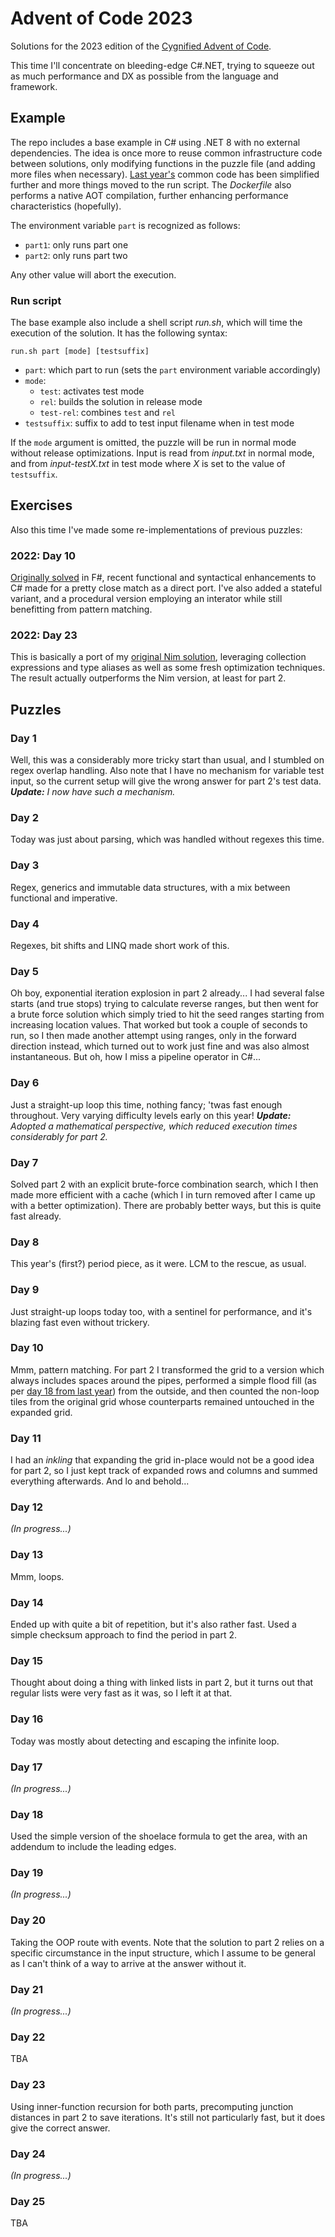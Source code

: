 Advent of Code 2023
===================

Solutions for the 2023 edition of the [Cygnified Advent of Code](https://aoc.cygni.se/).

This time I'll concentrate on bleeding-edge C#.NET, trying to squeeze out as much performance and DX as possible from the language and framework.


Example
-------

The repo includes a base example in C# using .NET 8 with no external dependencies. The idea is once more to reuse common infrastructure code between solutions, only modifying functions in the puzzle file (and adding more files when necessary). [Last year's](https://github.com/lrc-se/aoc-2022) common code has been simplified further and more things moved to the run script. The *Dockerfile* also performs a native AOT compilation, further enhancing performance characteristics (hopefully).

The environment variable `part` is recognized as follows:

- `part1`: only runs part one
- `part2`: only runs part two

Any other value will abort the execution.

### Run script

The base example also include a shell script *run.sh*, which will time the execution of the solution. It has the following syntax:

`run.sh part [mode] [testsuffix]`

- `part`: which part to run (sets the `part` environment variable accordingly)
- `mode`:
  - `test`: activates test mode
  - `rel`: builds the solution in release mode
  - `test-rel`: combines `test` and `rel`
- `testsuffix`: suffix to add to test input filename when in test mode

If the `mode` argument is omitted, the puzzle will be run in normal mode without release optimizations. Input is read from *input.txt* in normal mode, and from *input-testX.txt* in test mode where *X* is set to the value of `testsuffix`.


Exercises
---------

Also this time I've made some re-implementations of previous puzzles:

### 2022: Day 10

[Originally solved](https://github.com/lrc-se/aoc-2022/blob/main/day10/Puzzle.fs) in F#, recent functional and syntactical enhancements to C# made for a pretty close match as a direct port. I've also added a stateful variant, and a procedural version employing an interator while still benefitting from pattern matching.

### 2022: Day 23

This is basically a port of my [original Nim solution](https://github.com/lrc-se/aoc-2022/blob/b89e50a699b0bf3adad05f0b6dcca464efd6ccbb/day23/puzzle.nim), leveraging collection expressions and type aliases as well as some fresh optimization techniques. The result actually outperforms the Nim version, at least for part 2.


Puzzles
-------

### Day 1

Well, this was a considerably more tricky start than usual, and I stumbled on regex overlap handling. Also note that I have no mechanism for variable test input, so the current setup will give the wrong answer for part 2's test data.
*__Update:__ I now have such a mechanism.*

### Day 2

Today was just about parsing, which was handled without regexes this time.

### Day 3

Regex, generics and immutable data structures, with a mix between functional and imperative.

### Day 4

Regexes, bit shifts and LINQ made short work of this.

### Day 5

Oh boy, exponential iteration explosion in part 2 already... I had several false starts (and true stops) trying to calculate reverse ranges, but then went for a brute force solution which simply tried to hit the seed ranges starting from increasing location values. That worked but took a couple of seconds to run, so I then made another attempt using ranges, only in the forward direction instead, which turned out to work just fine and was also almost instantaneous. But oh, how I miss a pipeline operator in C#...

### Day 6

Just a straight-up loop this time, nothing fancy; 'twas fast enough throughout. Very varying difficulty levels early on this year!
*__Update:__ Adopted a mathematical perspective, which reduced execution times considerably for part 2.*

### Day 7

Solved part 2 with an explicit brute-force combination search, which I then made more efficient with a cache (which I in turn removed after I came up with a better optimization). There are probably better ways, but this is quite fast already.

### Day 8

This year's (first?) period piece, as it were. LCM to the rescue, as usual.

### Day 9

Just straight-up loops today too, with a sentinel for performance, and it's blazing fast even without trickery.

### Day 10

Mmm, pattern matching. For part 2 I transformed the grid to a version which always includes spaces around the pipes, performed a simple flood fill (as per [day 18 from last year](https://github.com/lrc-se/aoc-2022/blob/main/day18/puzzle.nim)) from the outside, and then counted the non-loop tiles from the original grid whose counterparts remained untouched in the expanded grid.

### Day 11

I had an *inkling* that expanding the grid in-place would not be a good idea for part 2, so I just kept track of expanded rows and columns and summed everything afterwards. And lo and behold...

### Day 12

*(In progress...)*

### Day 13

Mmm, loops.

### Day 14

Ended up with quite a bit of repetition, but it's also rather fast. Used a simple checksum approach to find the period in part 2.

### Day 15

Thought about doing a thing with linked lists in part 2, but it turns out that regular lists were very fast as it was, so I left it at that.

### Day 16

Today was mostly about detecting and escaping the infinite loop.

### Day 17

*(In progress...)*

### Day 18

Used the simple version of the shoelace formula to get the area, with an addendum to include the leading edges.

### Day 19

*(In progress...)*

### Day 20

Taking the OOP route with events. Note that the solution to part 2 relies on a specific circumstance in the input structure, which I assume to be general as I can't think of a way to arrive at the answer without it.

### Day 21

*(In progress...)*

### Day 22

TBA

### Day 23

Using inner-function recursion for both parts, precomputing junction distances in part 2 to save iterations. It's still not particularly fast, but it does give the correct answer.

### Day 24

*(In progress...)*

### Day 25

TBA

